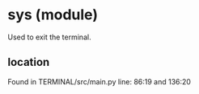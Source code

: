 # sys (module)

Used to exit the terminal. <br>

## location
Found in TERMINAL/src/main.py line: 86:19 and 136:20 <br>